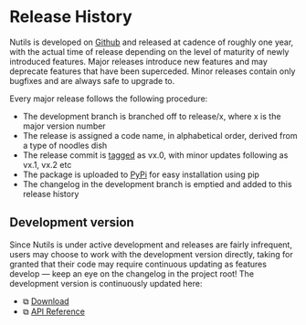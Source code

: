 # Release History

Nutils is developed on [Github](https://github.com/evalf/nutils) and released
at cadence of roughly one year, with the actual time of release depending on
the level of maturity of newly introduced features. Major releases introduce
new features and may deprecate features that have been superceded. Minor
releases contain only bugfixes and are always safe to upgrade to.

Every major release follows the following procedure:

- The development branch is branched off to release/x, where x is the major
  version number
- The release is assigned a code name, in alphabetical order, derived from a
  type of noodles dish 
- The release commit is [tagged](https://github.com/evalf/nutils/releases) as
  vx.0, with minor updates following as vx.1, vx.2 etc
- The package is uploaded to [PyPi](https://pypi.org/project/nutils/) for easy
  installation using pip
- The changelog in the development branch is emptied and added to this release
  history

## Development version

Since Nutils is under active development and releases are fairly infrequent,
users may choose to work with the development version directly, taking for
granted that their code may require continuous updating as features develop —
keep an eye on the changelog in the project root! The development version is
continuously updated here:

- ⧉ [Download](https://github.com/evalf/nutils/archive/refs/heads/master.zip)
- ⧉ [API Reference](http://docs.nutils.org/en/latest/)
